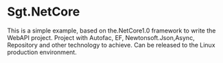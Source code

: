 # Sgt.NetCore
  This is a simple example, based on the.NetCore1.0 framework to write the WebAPI project. Project with Autofac, EF, Newtonsoft.Json,Async, Repository and other technology to achieve. Can be released to the Linux production environment.
